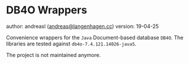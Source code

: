 # DB4O Wrappers
author: andreasl (andreas@langenhagen.cc)
version: 19-04-25

Convenience wrappers for the `Java` Document-based database `DB4O`.
The libraries are tested against `db4o-7.4.121.14026-java5`.

The project is not maintained anymore.